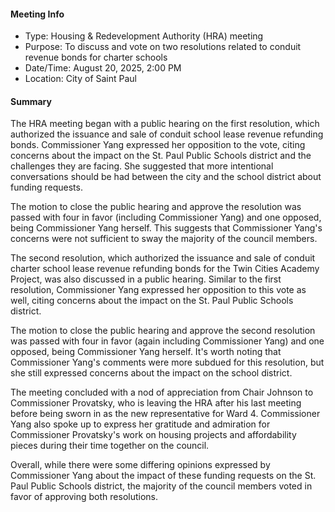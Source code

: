 #### Meeting Info
* Type: Housing & Redevelopment Authority (HRA) meeting
* Purpose: To discuss and vote on two resolutions related to conduit revenue bonds for charter schools
* Date/Time: August 20, 2025, 2:00 PM
* Location: City of Saint Paul

#### Summary

The HRA meeting began with a public hearing on the first resolution, which authorized the issuance and sale of conduit school lease revenue refunding bonds. Commissioner Yang expressed her opposition to the vote, citing concerns about the impact on the St. Paul Public Schools district and the challenges they are facing. She suggested that more intentional conversations should be had between the city and the school district about funding requests.

The motion to close the public hearing and approve the resolution was passed with four in favor (including Commissioner Yang) and one opposed, being Commissioner Yang herself. This suggests that Commissioner Yang's concerns were not sufficient to sway the majority of the council members.

The second resolution, which authorized the issuance and sale of conduit charter school lease revenue refunding bonds for the Twin Cities Academy Project, was also discussed in a public hearing. Similar to the first resolution, Commissioner Yang expressed her opposition to this vote as well, citing concerns about the impact on the St. Paul Public Schools district.

The motion to close the public hearing and approve the second resolution was passed with four in favor (again including Commissioner Yang) and one opposed, being Commissioner Yang herself. It's worth noting that Commissioner Yang's comments were more subdued for this resolution, but she still expressed concerns about the impact on the school district.

The meeting concluded with a nod of appreciation from Chair Johnson to Commissioner Provatsky, who is leaving the HRA after his last meeting before being sworn in as the new representative for Ward 4. Commissioner Yang also spoke up to express her gratitude and admiration for Commissioner Provatsky's work on housing projects and affordability pieces during their time together on the council.

Overall, while there were some differing opinions expressed by Commissioner Yang about the impact of these funding requests on the St. Paul Public Schools district, the majority of the council members voted in favor of approving both resolutions.

